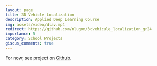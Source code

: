 ```yaml
---
layout: page
title: 3D Vehicle Localization
description: Applied Deep Learning Course
img: assets/video/dlav.mp4
redirect: https://github.com/nlugon/3dvehicule_localization_gr24
importance: 5
category: School Projects
giscus_comments: true
---
```



For now, see project on <a href="https://github.com/nlugon/Robot-Comp">Github</a>.


